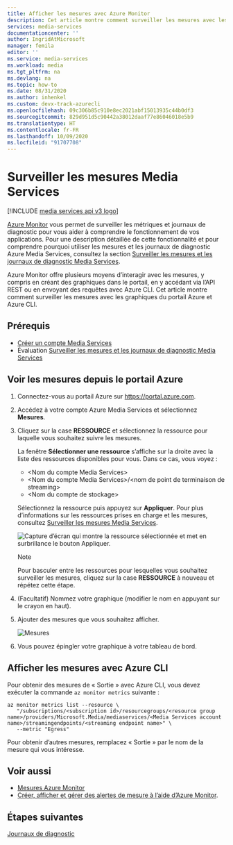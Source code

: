 ```yaml
---
title: Afficher les mesures avec Azure Monitor
description: Cet article montre comment surveiller les mesures avec les graphiques du portail Azure et Azure CLI.
services: media-services
documentationcenter: ''
author: IngridAtMicrosoft
manager: femila
editor: ''
ms.service: media-services
ms.workload: media
ms.tgt_pltfrm: na
ms.devlang: na
ms.topic: how-to
ms.date: 08/31/2020
ms.author: inhenkel
ms.custom: devx-track-azurecli
ms.openlocfilehash: 09c306b85c910e8ec2021abf15013935c44b0df3
ms.sourcegitcommit: 829d951d5c90442a38012daaf77e86046018e5b9
ms.translationtype: HT
ms.contentlocale: fr-FR
ms.lasthandoff: 10/09/2020
ms.locfileid: "91707708"
---
```

# <a name="monitor-media-services-metrics"></a>Surveiller les mesures Media Services

[!INCLUDE [media services api v3 logo](./includes/v3-hr.md)]

[Azure Monitor](../../azure-monitor/overview.md) vous permet de surveiller les métriques et journaux de diagnostic pour vous aider à comprendre le fonctionnement de vos applications. Pour une description détaillée de cette fonctionnalité et pour comprendre pourquoi utiliser les mesures et les journaux de diagnostic Azure Media Services, consultez la section [Surveiller les mesures et les journaux de diagnostic Media Services](media-services-metrics-diagnostic-logs.md).

Azure Monitor offre plusieurs moyens d’interagir avec les mesures, y compris en créant des graphiques dans le portail, en y accédant via l’API REST ou en envoyant des requêtes avec Azure CLI. Cet article montre comment surveiller les mesures avec les graphiques du portail Azure et Azure CLI.

## <a name="prerequisites"></a>Prérequis

- [Créer un compte Media Services](./create-account-howto.md)
- Évaluation [Surveiller les mesures et les journaux de diagnostic Media Services](media-services-metrics-diagnostic-logs.md)

## <a name="view-metrics-in-azure-portal"></a>Voir les mesures depuis le portail Azure

1. Connectez-vous au portail Azure sur https://portal.azure.com.
1. Accédez à votre compte Azure Media Services et sélectionnez **Mesures**.
1. Cliquez sur la case **RESSOURCE** et sélectionnez la ressource pour laquelle vous souhaitez suivre les mesures.

    La fenêtre **Sélectionner une ressource** s’affiche sur la droite avec la liste des ressources disponibles pour vous. Dans ce cas, vous voyez :

    * &lt;Nom du compte Media Services&gt;
    * &lt;Nom du compte Media Services&gt;/&lt;nom de point de terminaison de streaming&gt;
    * &lt;Nom du compte de stockage&gt;

    Sélectionnez la ressource puis appuyez sur **Appliquer**. Pour plus d’informations sur les ressources prises en charge et les mesures, consultez [Surveiller les mesures Media Services](media-services-metrics-diagnostic-logs.md).

    ![Capture d’écran qui montre la ressource sélectionnée et met en surbrillance le bouton Appliquer.](media/media-services-metrics/metrics02.png)

    > [!NOTE]
    > Pour basculer entre les ressources pour lesquelles vous souhaitez surveiller les mesures, cliquez sur la case **RESSOURCE** à nouveau et répétez cette étape.
1. (Facultatif) Nommez votre graphique (modifier le nom en appuyant sur le crayon en haut).
1. Ajouter des mesures que vous souhaitez afficher.

    ![Mesures](media/media-services-metrics/metrics03.png)
1. Vous pouvez épingler votre graphique à votre tableau de bord.

## <a name="view-metrics-with-azure-cli"></a>Afficher les mesures avec Azure CLI

Pour obtenir des mesures de « Sortie » avec Azure CLI, vous devez exécuter la commande `az monitor metrics` suivante :

```azurecli-interactive
az monitor metrics list --resource \
   "/subscriptions/<subscription id>/resourcegroups/<resource group name>/providers/Microsoft.Media/mediaservices/<Media Services account name>/streamingendpoints/<streaming endpoint name>" \
   --metric "Egress"
```

Pour obtenir d’autres mesures, remplacez « Sortie » par le nom de la mesure qui vous intéresse.

## <a name="see-also"></a>Voir aussi

* [Mesures Azure Monitor](../../azure-monitor/platform/data-platform.md)
* [Créer, afficher et gérer des alertes de mesure à l’aide d’Azure Monitor](../../azure-monitor/platform/alerts-metric.md).

## <a name="next-steps"></a>Étapes suivantes

[Journaux de diagnostic](media-services-diagnostic-logs-howto.md)
